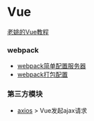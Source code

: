 # Vue

[老姚的Vue教程](https://github.com/fangira/vue-tutorial)
### webpack
- [webpack简单配置服务器](./webpack.md)
- [webpack打包配置](./webpackConfig.md)

### 第三方模块
- <a href="https://github.com/Wscats/vue-tutorial/issues/16">axios</a> > Vue发起ajax请求

